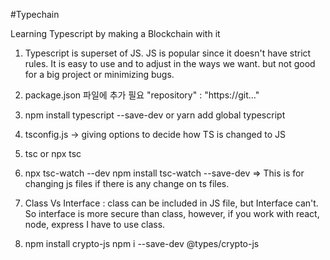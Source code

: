 #Typechain

Learning Typescript by making a Blockchain with it

1. Typescript is superset of JS.
   JS is popular since it doesn't have strict rules. It is easy to use and to adjust in the ways we want.
   but not good for a big project or minimizing bugs. 

2. package.json 파일에 추가 필요
    "repository" : "https://git..."

3. npm install typescript --save-dev
   or yarn add global typescript

4. tsconfig.js -> giving options to decide how TS is changed to JS

5. tsc or npx tsc

6. npx tsc-watch --dev
   npm install tsc-watch --save-dev
   => This is for changing js files if there is any change on ts files.

7. Class Vs Interface
  : class can be included in JS file, but Interface can't.
So interface is more secure than class, however, if you work with react, node, express I have to use class.


8. npm install crypto-js
   npm i --save-dev @types/crypto-js